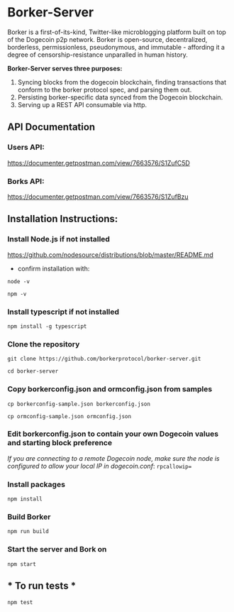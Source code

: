 # Borker-Server

Borker is a first-of-its-kind, Twitter-like microblogging platform built on top of the Dogecoin p2p network. Borker is open-source, decentralized, borderless, permissionless, pseudonymous, and immutable - affording it a degree of censorship-resistance unparalled in human history.

**Borker-Server serves three purposes:**
  1. Syncing blocks from the dogecoin blockchain, finding transactions that conform to the borker protocol spec, and parsing them out.
  2. Persisting borker-specific data synced from the Dogecoin blockchain.
  3. Serving up a REST API consumable via http.

## API Documentation
### Users API:
https://documenter.getpostman.com/view/7663576/S1ZufC5D
### Borks API:
https://documenter.getpostman.com/view/7663576/S1ZufBzu

## Installation Instructions:

### Install Node.js if not installed
https://github.com/nodesource/distributions/blob/master/README.md

* confirm installation with:

```node -v```

```npm -v```

### Install typescript if not installed
```npm install -g typescript```

### Clone the repository
```git clone https://github.com/borkerprotocol/borker-server.git```

```cd borker-server```

### Copy borkerconfig.json and ormconfig.json from samples
```cp borkerconfig-sample.json borkerconfig.json```

```cp ormconfig-sample.json ormconfig.json```

### Edit borkerconfig.json to contain your own Dogecoin values and starting block preference
*If you are connecting to a remote Dogecoin node, make sure the node is configured to allow your local IP in dogecoin.conf*: ```rpcallowip=```

### Install packages
```npm install```

### Build Borker
```npm run build```

### Start the server and Bork on
```npm start```

## * To run tests *
```npm test```
